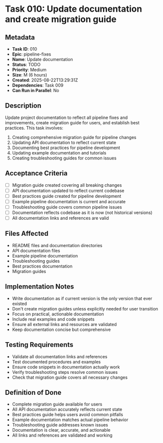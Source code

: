 # Task 010: Update documentation and create migration guide

## Metadata

- **Task ID**: 010
- **Epic**: pipeline-fixes
- **Name**: Update documentation
- **Status**: TODO
- **Priority**: Medium
- **Size**: M (6 hours)
- **Created**: 2025-08-22T13:29:31Z
- **Dependencies**: Task 009
- **Can Run in Parallel**: No

## Description

Update project documentation to reflect all pipeline fixes and improvements, create migration guide for users, and establish best practices. This task involves:

1. Creating comprehensive migration guide for pipeline changes
2. Updating API documentation to reflect current state
3. Documenting best practices for pipeline development
4. Updating example documentation and tutorials
5. Creating troubleshooting guides for common issues

## Acceptance Criteria

- [ ] Migration guide created covering all breaking changes
- [ ] API documentation updated to reflect current codebase
- [ ] Best practices guide created for pipeline development
- [ ] Example pipeline documentation is current and accurate
- [ ] Troubleshooting guide covers common pipeline issues
- [ ] Documentation reflects codebase as it is now (not historical versions)
- [ ] All documentation links and references are valid

## Files Affected

- README files and documentation directories
- API documentation files
- Example pipeline documentation
- Troubleshooting guides
- Best practices documentation
- Migration guides

## Implementation Notes

- Write documentation as if current version is the only version that ever existed
- Don't create migration guides unless explicitly needed for user transition
- Focus on practical, actionable documentation
- Include real examples and code snippets
- Ensure all external links and resources are validated
- Keep documentation concise but comprehensive

## Testing Requirements

- Validate all documentation links and references
- Test documented procedures and examples
- Ensure code snippets in documentation actually work
- Verify troubleshooting steps resolve common issues
- Check that migration guide covers all necessary changes

## Definition of Done

- Complete migration guide available for users
- All API documentation accurately reflects current state
- Best practices guide helps users avoid common pitfalls
- Example documentation matches actual pipeline behavior
- Troubleshooting guide addresses known issues
- Documentation is clear, accurate, and actionable
- All links and references are validated and working
